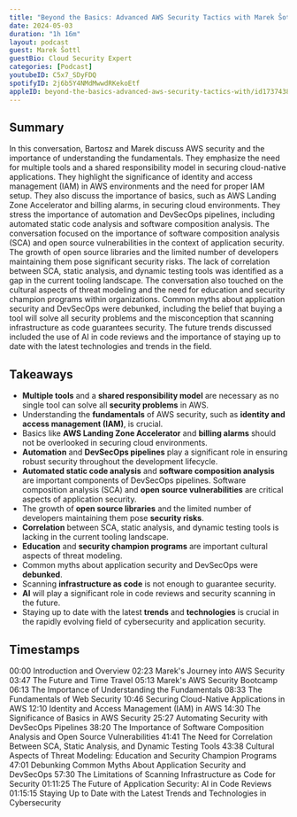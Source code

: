 ```yaml
---
title: "Beyond the Basics: Advanced AWS Security Tactics with Marek Šottl"
date: 2024-05-03
duration: "1h 16m"
layout: podcast
guest: Marek Šottl
guestBio: Cloud Security Expert
categories: [Podcast]
youtubeID: C5x7_SDyFDQ
spotifyID: 2j6b5Y4NMdMwwdRKekoEtf
appleID: beyond-the-basics-advanced-aws-security-tactics-with/id1737438641?i=1000654452750
---
```

## Summary
In this conversation, Bartosz and Marek discuss AWS security and the importance of understanding the fundamentals. They emphasize the need for multiple tools and a shared responsibility model in securing cloud-native applications. They highlight the significance of identity and access management (IAM) in AWS environments and the need for proper IAM setup. They also discuss the importance of basics, such as AWS Landing Zone Accelerator and billing alarms, in securing cloud environments. They stress the importance of automation and DevSecOps pipelines, including automated static code analysis and software composition analysis. The conversation focused on the importance of software composition analysis (SCA) and open source vulnerabilities in the context of application security. The growth of open source libraries and the limited number of developers maintaining them pose significant security risks. The lack of correlation between SCA, static analysis, and dynamic testing tools was identified as a gap in the current tooling landscape. The conversation also touched on the cultural aspects of threat modeling and the need for education and security champion programs within organizations. Common myths about application security and DevSecOps were debunked, including the belief that buying a tool will solve all security problems and the misconception that scanning infrastructure as code guarantees security. The future trends discussed included the use of AI in code reviews and the importance of staying up to date with the latest technologies and trends in the field.

## Takeaways
- **Multiple tools** and a **shared responsibility model** are necessary as no single tool can solve all **security problems** in AWS.
- Understanding the **fundamentals** of AWS security, such as **identity and access management (IAM)**, is crucial.
- Basics like **AWS Landing Zone Accelerator** and **billing alarms** should not be overlooked in securing cloud environments.
- **Automation** and **DevSecOps pipelines** play a significant role in ensuring robust security throughout the development lifecycle.
- **Automated static code analysis** and **software composition analysis** are important components of DevSecOps pipelines. Software composition analysis (SCA) and **open source vulnerabilities** are critical aspects of application security.
- The growth of **open source libraries** and the limited number of developers maintaining them pose **security risks**.
- **Correlation** between SCA, static analysis, and dynamic testing tools is lacking in the current tooling landscape.
- **Education** and **security champion programs** are important cultural aspects of threat modeling.
- Common myths about application security and DevSecOps were **debunked**.
- Scanning **infrastructure as code** is not enough to guarantee security.
- **AI** will play a significant role in code reviews and security scanning in the future.
- Staying up to date with the latest **trends** and **technologies** is crucial in the rapidly evolving field of cybersecurity and application security.

## Timestamps
00:00 Introduction and Overview
02:23 Marek's Journey into AWS Security
03:47 The Future and Time Travel
05:13 Marek's AWS Security Bootcamp
06:13 The Importance of Understanding the Fundamentals
08:33 The Fundamentals of Web Security
10:46 Securing Cloud-Native Applications in AWS
12:10 Identity and Access Management (IAM) in AWS
14:30 The Significance of Basics in AWS Security
25:27 Automating Security with DevSecOps Pipelines
38:20 The Importance of Software Composition Analysis and Open Source Vulnerabilities
41:41 The Need for Correlation Between SCA, Static Analysis, and Dynamic Testing Tools
43:38 Cultural Aspects of Threat Modeling: Education and Security Champion Programs
47:01 Debunking Common Myths About Application Security and DevSecOps
57:30 The Limitations of Scanning Infrastructure as Code for Security
01:11:25 The Future of Application Security: AI in Code Reviews
01:15:15 Staying Up to Date with the Latest Trends and Technologies in Cybersecurity
